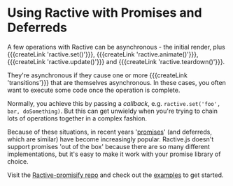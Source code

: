 # Using Ractive with Promises and Deferreds

A few operations with Ractive can be asynchronous - the initial render, plus {{{createLink 'ractive.set()'}}}, {{{createLink 'ractive.animate()'}}}, {{{createLink 'ractive.update()'}}} and {{{createLink 'ractive.teardown()'}}}.

They're asynchronous if they cause one or more {{{createLink 'transitions'}}} that are themselves asynchronous. In these cases, you often want to execute some code once the operation is complete.

Normally, you achieve this by passing a *callback*, e.g. `ractive.set('foo', bar, doSomething)`. But this can get unwieldy when you're trying to chain lots of operations together in a complex fashion.

Because of these situations, in recent years '[promises](http://promises-aplus.github.io/promises-spec/)' (and deferreds, which are similar) have become increasingly popular. Ractive.js doesn't support promises 'out of the box' because there are so many different implementations, but it's easy to make it work with your promise library of choice.

Visit the [Ractive-promisify repo](https://github.com/RactiveJS/Ractive-promisify) and check out the [examples](http://www.rich-harris.co.uk/Ractive-promisify) to get started.